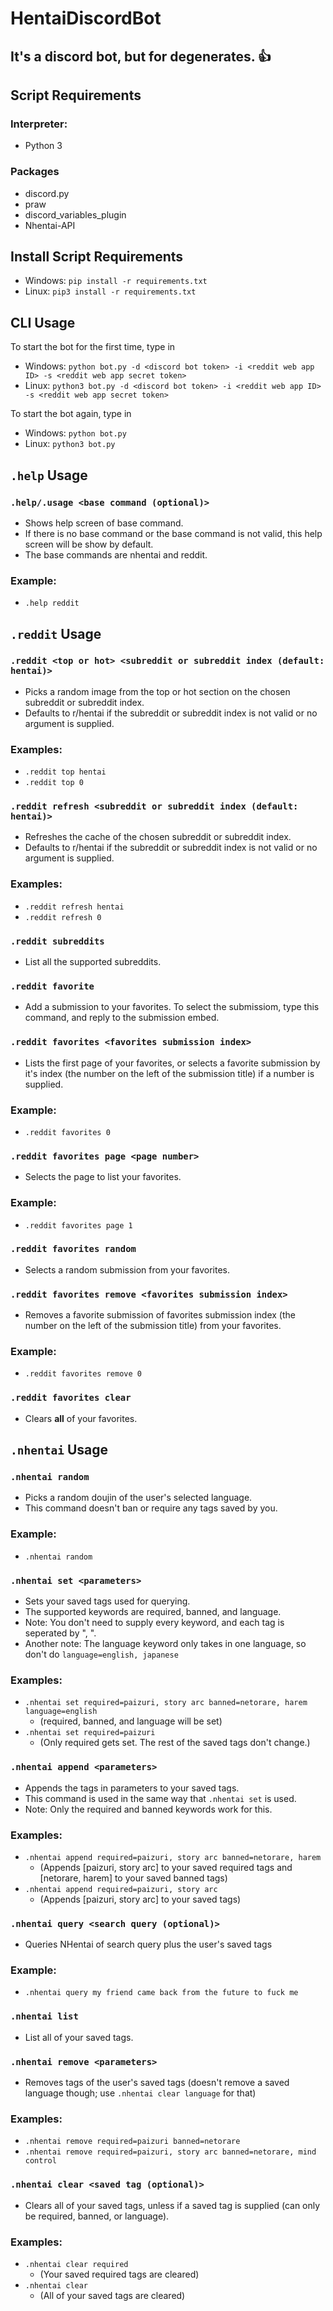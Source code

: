 # HentaiDiscordBot
## It's a discord bot, but for degenerates. 👍

## Script Requirements
### Interpreter:
- Python 3
### Packages
- discord.py
- praw
- discord_variables_plugin
- Nhentai-API

## Install Script Requirements
- Windows: `pip install -r requirements.txt`
- Linux: `pip3 install -r requirements.txt`

## CLI Usage
To start the bot for the first time, type in 
- Windows: `python bot.py -d <discord bot token> -i <reddit web app ID> -s <reddit web app secret token>`
- Linux: `python3 bot.py -d <discord bot token> -i <reddit web app ID> -s <reddit web app secret token>`

To start the bot again, type in
- Windows: `python bot.py`
- Linux: `python3 bot.py`

## `.help` Usage

### `.help/.usage <base command (optional)>`
- Shows help screen of base command. 
- If there is no base command or the base command is not valid, this help screen will be show by default.
- The base commands are nhentai and reddit.
### Example:
- `.help reddit`

## `.reddit` Usage

### `.reddit <top or hot> <subreddit or subreddit index (default: hentai)>`
- Picks a random image from the top or hot section on the chosen subreddit or subreddit index.
- Defaults to r/hentai if the subreddit or subreddit index is not valid or no argument is supplied.
### Examples:
- `.reddit top hentai`
- `.reddit top 0`

### `.reddit refresh <subreddit or subreddit index (default: hentai)>`
- Refreshes the cache of the chosen subreddit or subreddit index.
- Defaults to r/hentai if the subreddit or subreddit index is not valid or no argument is supplied.
### Examples:
- `.reddit refresh hentai`
- `.reddit refresh 0`

### `.reddit subreddits`
- List all the supported subreddits.

### `.reddit favorite`
- Add a submission to your favorites. To select the submissiom, type this command, and reply to the submission embed.

### `.reddit favorites <favorites submission index>`
- Lists the first page of your favorites, or selects a favorite submission by it's index (the number on the left of the submission title) if a number is supplied.
### Example:
- `.reddit favorites 0`

### `.reddit favorites page <page number>`
- Selects the page to list your favorites.
### Example:
- `.reddit favorites page 1`

### `.reddit favorites random`
- Selects a random submission from your favorites.

### `.reddit favorites remove <favorites submission index>`
- Removes a favorite submission of favorites submission index (the number on the left of the submission title) from your favorites.
### Example:
- `.reddit favorites remove 0`

### `.reddit favorites clear`
- Clears **all** of your favorites.

## `.nhentai` Usage

### `.nhentai random`
- Picks a random doujin of the user's selected language.
- This command doesn't ban or require any tags saved by you.
### Example:
- `.nhentai random`

### `.nhentai set <parameters>`
- Sets your saved tags used for querying. 
- The supported keywords are required, banned, and language.
- Note: You don't need to supply every keyword, and each tag is seperated by ", ".
- Another note: The language keyword only takes in one language, so don't do `language=english, japanese`
### Examples:
- `.nhentai set required=paizuri, story arc banned=netorare, harem language=english`
  - (required, banned, and language will be set)
- `.nhentai set required=paizuri` 
  - (Only required gets set. The rest of the saved tags don't change.)

### `.nhentai append <parameters>`
- Appends the tags in parameters to your saved tags.
- This command is used in the same way that `.nhentai set` is used.
- Note: Only the required and banned keywords work for this.
### Examples:
- `.nhentai append required=paizuri, story arc banned=netorare, harem` 
  - (Appends [paizuri, story arc] to your saved required tags and [netorare, harem] to your saved banned tags)
- `.nhentai append required=paizuri, story arc` 
  - (Appends [paizuri, story arc] to your saved tags)

### `.nhentai query <search query (optional)>`
- Queries NHentai of search query plus the user's saved tags
### Example:
- `.nhentai query my friend came back from the future to fuck me`

### `.nhentai list`
- List all of your saved tags.

### `.nhentai remove <parameters>`
- Removes tags of the user's saved tags (doesn't remove a saved language though; use `.nhentai clear language` for that)
### Examples:
- `.nhentai remove required=paizuri banned=netorare`
- `.nhentai remove required=paizuri, story arc banned=netorare, mind control`

### `.nhentai clear <saved tag (optional)>`
- Clears all of your saved tags, unless if a saved tag is supplied (can only be required, banned, or language).
### Examples:
- `.nhentai clear required`
  - (Your saved required tags are cleared)
- `.nhentai clear`
  - (All of your saved tags are cleared)
